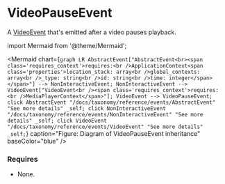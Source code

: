 # VideoPauseEvent

A [VideoEvent](/taxonomy/reference/events/VideoEvent) that's emitted after a video pauses playback.

import Mermaid from '@theme/Mermaid';

<Mermaid chart={`
	graph LR
    AbstractEvent["AbstractEvent<br><span class='requires_context'>requires:<br />ApplicationContext<span class='properties'>location_stack: array<br />global_contexts: array<br />_type: string<br />id: string<br />time: integer</span></span>"] --> NonInteractiveEvent;
    NonInteractiveEvent --> VideoEvent["VideoEvent<br /><span class='requires_context'>requires:<br />MediaPlayerContext</span>"];
    VideoEvent --> VideoPauseEvent;
    click AbstractEvent "/docs/taxonomy/reference/events/AbstractEvent" "See more details" _self;
    click NonInteractiveEvent "/docs/taxonomy/reference/events/NonInteractiveEvent" "See more details" _self;
    click VideoEvent "/docs/taxonomy/reference/events/VideoEvent" "See more details" _self;
`} caption="Figure: Diagram of VideoPauseEvent inheritance" baseColor="blue" />

### Requires
- None.